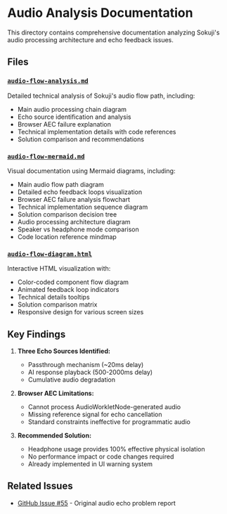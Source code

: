 # Audio Analysis Documentation

This directory contains comprehensive documentation analyzing Sokuji's audio processing architecture and echo feedback issues.

## Files

### [`audio-flow-analysis.md`](./audio-flow-analysis.md)
Detailed technical analysis of Sokuji's audio flow path, including:
- Main audio processing chain diagram
- Echo source identification and analysis
- Browser AEC failure explanation
- Technical implementation details with code references
- Solution comparison and recommendations

### [`audio-flow-mermaid.md`](./audio-flow-mermaid.md)
Visual documentation using Mermaid diagrams, including:
- Main audio flow path diagram
- Detailed echo feedback loops visualization
- Browser AEC failure analysis flowchart
- Technical implementation sequence diagram
- Solution comparison decision tree
- Audio processing architecture diagram
- Speaker vs headphone mode comparison
- Code location reference mindmap

### [`audio-flow-diagram.html`](./audio-flow-diagram.html)
Interactive HTML visualization with:
- Color-coded component flow diagram
- Animated feedback loop indicators
- Technical details tooltips
- Solution comparison matrix
- Responsive design for various screen sizes

## Key Findings

1. **Three Echo Sources Identified:**
   - Passthrough mechanism (~20ms delay)
   - AI response playback (500-2000ms delay)
   - Cumulative audio degradation

2. **Browser AEC Limitations:**
   - Cannot process AudioWorkletNode-generated audio
   - Missing reference signal for echo cancellation
   - Standard constraints ineffective for programmatic audio

3. **Recommended Solution:**
   - Headphone usage provides 100% effective physical isolation
   - No performance impact or code changes required
   - Already implemented in UI warning system

## Related Issues

- [GitHub Issue #55](../github-issues/issue-55-comment.md) - Original audio echo problem report